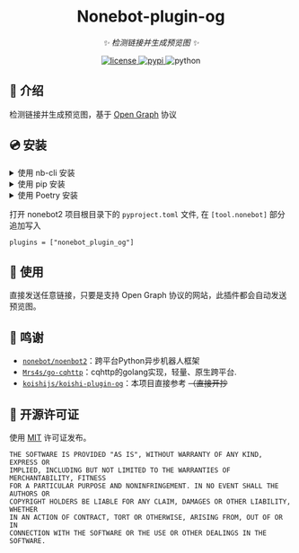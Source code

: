 
<div align="center">

# Nonebot-plugin-og

_✨ 检测链接并生成预览图 ✨_  

<a href="./LICENSE">
    <img src="https://img.shields.io/github/license/mute23-code/nonebot_plugin_og" alt="license">
</a>
<a href="https://pypi.python.org/pypi/nonebot_plugin_og">
    <img src="https://img.shields.io/pypi/v/nonebot_plugin_og.svg" alt="pypi">
</a>
<img src="https://img.shields.io/badge/python-3.8+-blue.svg" alt="python">


</div>

## 📖 介绍

检测链接并生成预览图，基于 [Open Graph](https://ogp.me/) 协议

## 💿 安装

<details>
<summary>使用 nb-cli 安装</summary>
在 nonebot2 项目的根目录下打开命令行, 输入以下指令即可安装

    nb plugin install nonebot-plugin-og

</details>

<details>
<summary>使用 pip 安装</summary>
在 nonebot2 项目的插件目录下, 打开命令行, 输入以下指令即可安装

    pip install nonebot-plugin-og

</details>

<details>
<summary>使用 Poetry 安装</summary>
在 nonebot2 项目的插件目录下, 打开命令行, 输入以下指令即可安装

    poetry add nonebot-plugin-og

</details>


打开 nonebot2 项目根目录下的 `pyproject.toml` 文件, 在 `[tool.nonebot]` 部分追加写入

    plugins = ["nonebot_plugin_og"]


## 🎉 使用

直接发送任意链接，只要是支持 Open Graph 协议的网站，此插件都会自动发送预览图。

## 🙏 鸣谢

* [`nonebot/noenbot2`](https://github.com/nonebot/nonebot2)：跨平台Python异步机器人框架
* [`Mrs4s/go-cqhttp`](https://github.com/Mrs4s/go-cqhttp)：cqhttp的golang实现，轻量、原生跨平台.
* [`koishijs/koishi-plugin-og`](https://github.com/koishijs/koishi-plugin-og)：本项目直接参考 ~~（直接开抄~~


## 📄 开源许可证

使用 [MIT](./LICENSE) 许可证发布。

```
THE SOFTWARE IS PROVIDED "AS IS", WITHOUT WARRANTY OF ANY KIND, EXPRESS OR
IMPLIED, INCLUDING BUT NOT LIMITED TO THE WARRANTIES OF MERCHANTABILITY, FITNESS
FOR A PARTICULAR PURPOSE AND NONINFRINGEMENT. IN NO EVENT SHALL THE AUTHORS OR
COPYRIGHT HOLDERS BE LIABLE FOR ANY CLAIM, DAMAGES OR OTHER LIABILITY, WHETHER
IN AN ACTION OF CONTRACT, TORT OR OTHERWISE, ARISING FROM, OUT OF OR IN
CONNECTION WITH THE SOFTWARE OR THE USE OR OTHER DEALINGS IN THE SOFTWARE.
```